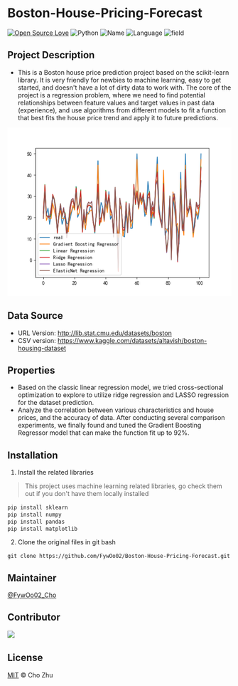 # Boston-House-Pricing-Forecast
[![Open Source Love](https://badges.frapsoft.com/os/v2/open-source.svg?v=103)](https://github.com/FywOo02/Boston-House-Pricing-Forecast) 
![Python](https://img.shields.io/badge/python-3.10-519dd9.svg?v=103)
![Name](https://badgen.net/badge/Author/FywOo02/orange?)
![Language](https://badgen.net/badge/Language/English/pink?)
![field](https://badgen.net/badge/Field/MachineLearning/green?)

## Project Description
- This is a Boston house price prediction project based on the scikit-learn library. It is very friendly for newbies to machine learning, easy to get started, and doesn't have a lot of dirty data to work with. The core of the project is a regression problem, where we need to find potential relationships between feature values and target values in past data (experience), and use algorithms from different models to fit a function that best fits the house price trend and apply it to future predictions.

<div align=center>
<img src="https://github.com/FywOo02/Boston-House-Pricing-Forecast/blob/master/myplot.png">
</div>

## Data Source
- URL Version: http://lib.stat.cmu.edu/datasets/boston
- CSV version: https://www.kaggle.com/datasets/altavish/boston-housing-dataset

## Properties
- Based on the classic linear regression model, we tried cross-sectional optimization to explore to utilize ridge regression and LASSO regression for the dataset prediction.
- Analyze the correlation between various characteristics and house prices, and the accuracy of data. After conducting several comparison experiments, we finally found and tuned the Gradient Boosting Regressor model that can make the function fit up to 92%.

## Installation
1. Install the related libraries
> This project uses machine learning related libraries, go check them out if you don't have them locally installed
```
pip install sklearn
pip install numpy
pip install pandas
pip install matplotlib
```
2. Clone the original files in git bash
```
git clone https://github.com/FywOo02/Boston-House-Pricing-Forecast.git
```



## Maintainer
[@FywOo02_Cho](https://github.com/FywOo02)

## Contributor
<a href="https://github.com/FywOo02">
  <img src="https://github.com/FywOo02.png?size=50">
</a>

## License
[MIT](https://github.com/FywOo02/Boston-House-Pricing-Forecast/blob/master/LICENSE) © Cho Zhu

